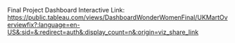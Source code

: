 Final Project Dashboard Interactive Link:
https://public.tableau.com/views/DashboardWonderWomenFinal/UKMartOverviewfix?:language=en-US&:sid=&:redirect=auth&:display_count=n&:origin=viz_share_link